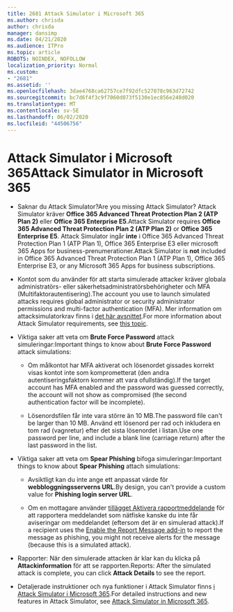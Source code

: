 ```yaml
---
title: 2681 Attack Simulator i Microsoft 365
ms.author: chrisda
author: chrisda
manager: dansimp
ms.date: 04/21/2020
ms.audience: ITPro
ms.topic: article
ROBOTS: NOINDEX, NOFOLLOW
localization_priority: Normal
ms.custom:
- "2681"
ms.assetid: ''
ms.openlocfilehash: 3dae4768ca62757ce7f92dfc527078c963d72742
ms.sourcegitcommit: bc7d6f4f3c9f7060d073f5130e1ec856e248d020
ms.translationtype: MT
ms.contentlocale: sv-SE
ms.lasthandoff: 06/02/2020
ms.locfileid: "44506756"
---
```

# <a name="attack-simulator-in-microsoft-365"></a><span data-ttu-id="7edcf-102">Attack Simulator i Microsoft 365</span><span class="sxs-lookup"><span data-stu-id="7edcf-102">Attack Simulator in Microsoft 365</span></span>

- <span data-ttu-id="7edcf-103">Saknar du Attack Simulator?</span><span class="sxs-lookup"><span data-stu-id="7edcf-103">Are you missing Attack Simulator?</span></span> <span data-ttu-id="7edcf-104">Attack Simulator kräver **Office 365 Advanced Threat Protection Plan 2 (ATP Plan 2)** eller **Office 365 Enterprise E5**.</span><span class="sxs-lookup"><span data-stu-id="7edcf-104">Attack Simulator requires **Office 365 Advanced Threat Protection Plan 2 (ATP Plan 2)** or **Office 365 Enterprise E5**.</span></span> <span data-ttu-id="7edcf-105">Attack Simulator ingår **inte** i Office 365 Advanced Threat Protection Plan 1 (ATP Plan 1), Office 365 Enterprise E3 eller microsoft 365 Apps for business-prenumerationer.</span><span class="sxs-lookup"><span data-stu-id="7edcf-105">Attack Simulator is **not** included in Office 365 Advanced Threat Protection Plan 1 (ATP Plan 1), Office 365 Enterprise E3, or any Microsoft 365 Apps for business subscriptions.</span></span>

- <span data-ttu-id="7edcf-106">Kontot som du använder för att starta simulerade attacker kräver globala administratörs- eller säkerhetsadministratörsbehörigheter och MFA (Multifaktorautentisering).</span><span class="sxs-lookup"><span data-stu-id="7edcf-106">The account you use to launch simulated attacks requires global administrator or security administrator permissions and multi-factor authentication (MFA).</span></span> <span data-ttu-id="7edcf-107">Mer information om attacksimulatorkrav finns i [det här avsnittet](https://docs.microsoft.com/microsoft-365/security/office-365-security/attack-simulator).</span><span class="sxs-lookup"><span data-stu-id="7edcf-107">For more information about Attack Simulator requirements, see [this topic](https://docs.microsoft.com/microsoft-365/security/office-365-security/attack-simulator).</span></span>

- <span data-ttu-id="7edcf-108">Viktiga saker att veta om **Brute Force Password** attack simuleringar:</span><span class="sxs-lookup"><span data-stu-id="7edcf-108">Important things to know about **Brute Force Password** attack simulations:</span></span>

  - <span data-ttu-id="7edcf-109">Om målkontot har MFA aktiverat och lösenordet gissades korrekt visas kontot inte som komprometterat (den andra autentiseringsfaktorn kommer att vara ofullständig).</span><span class="sxs-lookup"><span data-stu-id="7edcf-109">If the target account has MFA enabled and the password was guessed correctly, the account will not show as compromised (the second authentication factor will be incomplete).</span></span>

  - <span data-ttu-id="7edcf-110">Lösenordsfilen får inte vara större än 10 MB.</span><span class="sxs-lookup"><span data-stu-id="7edcf-110">The password file can't be larger than 10 MB.</span></span> <span data-ttu-id="7edcf-111">Använd ett lösenord per rad och inkludera en tom rad (vagnretur) efter det sista lösenordet i listan.</span><span class="sxs-lookup"><span data-stu-id="7edcf-111">Use one password per line, and include a blank line (carriage return) after the last password in the list.</span></span>

- <span data-ttu-id="7edcf-112">Viktiga saker att veta om **Spear Phishing** bifoga simuleringar:</span><span class="sxs-lookup"><span data-stu-id="7edcf-112">Important things to know about **Spear Phishing** attach simulations:</span></span>

  - <span data-ttu-id="7edcf-113">Avsiktligt kan du inte ange ett anpassat värde för **webbloggningsserverns URL**.</span><span class="sxs-lookup"><span data-stu-id="7edcf-113">By design, you can't provide a custom value for **Phishing login server URL**.</span></span>

  - <span data-ttu-id="7edcf-114">Om en mottagare använder [tillägget Aktivera rapportmeddelande](https://docs.microsoft.com/microsoft-365/security/office-365-security/enable-the-report-message-add-in) för att rapportera meddelandet som nätfiske kanske du inte får aviseringar om meddelandet (eftersom det är en simulerad attack).</span><span class="sxs-lookup"><span data-stu-id="7edcf-114">If a recipient uses the [Enable the Report Message add-in](https://docs.microsoft.com/microsoft-365/security/office-365-security/enable-the-report-message-add-in) to report the message as phishing, you might not receive alerts for the message (because this is a simulated attack).</span></span>

- <span data-ttu-id="7edcf-115">Rapporter: När den simulerade attacken är klar kan du klicka på **Attackinformation** för att se rapporten.</span><span class="sxs-lookup"><span data-stu-id="7edcf-115">Reports: After the simulated attack is complete, you can click **Attack Details** to see the report.</span></span>

- <span data-ttu-id="7edcf-116">Detaljerade instruktioner och nya funktioner i Attack Simulator finns [i Attack Simulator i Microsoft 365](https://docs.microsoft.com/microsoft-365/security/office-365-security/attack-simulator).</span><span class="sxs-lookup"><span data-stu-id="7edcf-116">For detailed instructions and new features in Attack Simulator, see [Attack Simulator in Microsoft 365](https://docs.microsoft.com/microsoft-365/security/office-365-security/attack-simulator).</span></span>
